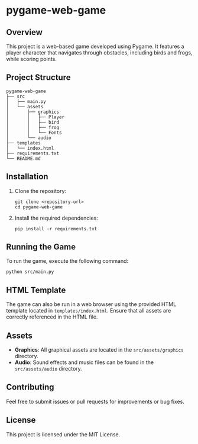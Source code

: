 # pygame-web-game

## Overview
This project is a web-based game developed using Pygame. It features a player character that navigates through obstacles, including birds and frogs, while scoring points.

## Project Structure
```
pygame-web-game
├── src
│   ├── main.py
│   └── assets
│       ├── graphics
│       │   ├── Player
│       │   ├── bird
│       │   ├── frog
│       │   └── Fonts
│       └── audio
├── templates
│   └── index.html
├── requirements.txt
└── README.md
```

## Installation
1. Clone the repository:
   ```
   git clone <repository-url>
   cd pygame-web-game
   ```

2. Install the required dependencies:
   ```
   pip install -r requirements.txt
   ```

## Running the Game
To run the game, execute the following command:
```
python src/main.py
```

## HTML Template
The game can also be run in a web browser using the provided HTML template located in `templates/index.html`. Ensure that all assets are correctly referenced in the HTML file.

## Assets
- **Graphics**: All graphical assets are located in the `src/assets/graphics` directory.
- **Audio**: Sound effects and music files can be found in the `src/assets/audio` directory.

## Contributing
Feel free to submit issues or pull requests for improvements or bug fixes.

## License
This project is licensed under the MIT License.